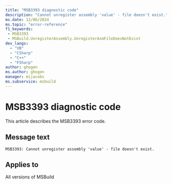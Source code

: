 ```yaml
---
title: "MSB3393 diagnostic code"
description: "Cannot unregister assembly 'value' - file doesn't exist."
ms.date: 12/06/2024
ms.topic: "error-reference"
f1_keywords:
 - MSB3393
 - MSBuild.UnregisterAssembly.UnregisterAsmFileDoesNotExist
dev_langs:
  - "VB"
  - "CSharp"
  - "C++"
  - "FSharp"
author: ghogen
ms.author: ghogen
manager: mijacobs
ms.subservice: msbuild
---
```


# MSB3393 diagnostic code

<!-- :::ErrorDefinitionDescription::: -->
<!-- :::editable-content name="introDescription"::: -->
This article describes the MSB3393 error code.
<!-- :::editable-content-end::: -->

## Message text

`MSB3393: Cannot unregister assembly 'value' - file doesn't exist.`

<!-- :::editable-content name="postOutputDescription"::: -->
<!--
{StrBegin="MSB3393: "}
-->
<!-- :::editable-content-end::: -->
<!-- :::ErrorDefinitionDescription-end::: -->

## Applies to

All versions of MSBuild
